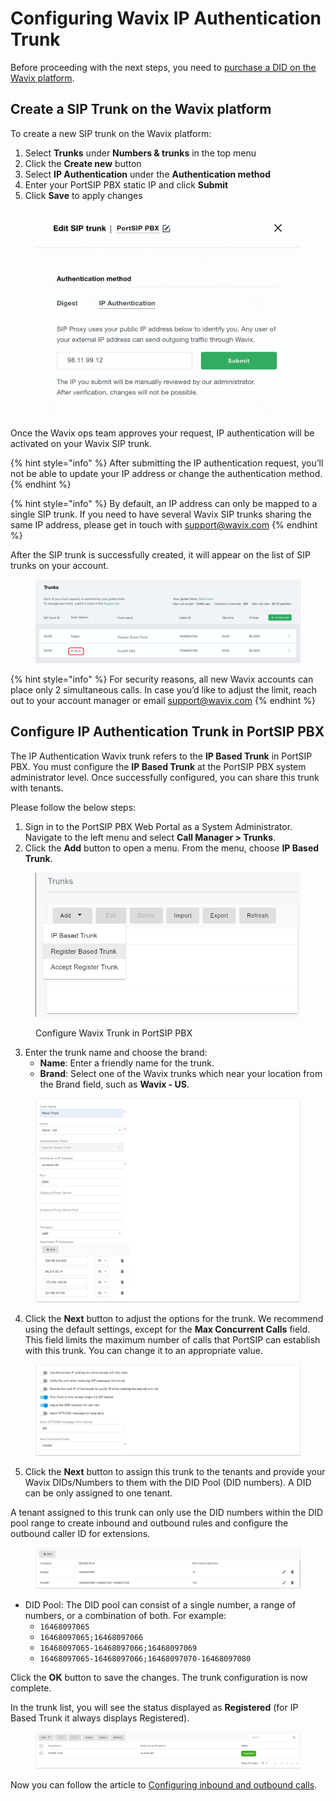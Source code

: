 # Configuring Wavix IP Authentication Trunk

Before proceeding with the next steps, you need to [purchase a DID on the Wavix platform](purchase-a-did-on-wavix-platform.md).

## Create a SIP Trunk on the Wavix platform

To create a new SIP trunk on the Wavix platform:

1. Select **Trunks** under **Numbers & trunks** in the top menu
2. Click the **Create new** button
3. Select **IP Authentication** under the **Authentication method**
4. Enter your PortSIP PBX static IP and click **Submit**
5. Click **Save** to apply changes

<figure><img src="../../.gitbook/assets/wavix-fig12.png" alt="" width="563"><figcaption></figcaption></figure>

Once the Wavix ops team approves your request, IP authentication will be activated on your Wavix SIP trunk.

{% hint style="info" %}
After submitting the IP authentication request, you’ll not be able to update your IP address or change the authentication method.
{% endhint %}

{% hint style="info" %}
By default, an IP address can only be mapped to a single SIP trunk. If you need to have several Wavix SIP trunks sharing the same IP address, please get in touch with support@wavix.com
{% endhint %}

After the SIP trunk is successfully created, it will appear on the list of SIP trunks on your account.

<figure><img src="../../.gitbook/assets/wavix-fig20.png" alt=""><figcaption></figcaption></figure>

{% hint style="info" %}
For security reasons, all new Wavix accounts can place only 2 simultaneous calls. In case you’d like to adjust the limit, reach out to your account manager or email support@wavix.com
{% endhint %}

## Configure IP Authentication Trunk in PortSIP PBX

The IP Authentication Wavix trunk refers to the **IP Based Trunk** in PortSIP PBX. You must configure the **IP Based Trunk** at the PortSIP PBX system administrator level. Once successfully configured, you can share this trunk with tenants.

Please follow the below steps:

1. Sign in to the PortSIP PBX Web Portal as a System Administrator. Navigate to the left menu and select **Call Manager > Trunks**.&#x20;
2. Click the **Add** button to open a menu. From the menu, choose **IP Based Trunk**.

<figure><img src="../../.gitbook/assets/wavix-fig13.png" alt="" width="563"><figcaption><p>Configure Wavix Trunk in PortSIP PBX</p></figcaption></figure>

3. Enter the trunk name and choose the brand:
   * **Name**: Enter a friendly name for the trunk.
   * **Brand**: Select one of the Wavix trunks which near your location from the Brand field, such as **Wavix - US**.

<figure><img src="../../.gitbook/assets/wavix-fig15.png" alt="" width="563"><figcaption></figcaption></figure>

4. Click the **Next** button to adjust the options for the trunk. We recommend using the default settings, except for the **Max Concurrent Calls** field. This field limits the maximum number of calls that PortSIP can establish with this trunk. You can change it to an appropriate value.

<figure><img src="../../.gitbook/assets/wavix-fig16.png" alt=""><figcaption></figcaption></figure>

5. Click the **Next** button to assign this trunk to the tenants and provide your Wavix DIDs/Numbers to them with the DID Pool (DID numbers).  A DID can be only assigned to one tenant.

A tenant assigned to this trunk can only use the DID numbers within the DID pool range to create inbound and outbound rules and configure the outbound caller ID for extensions.

<figure><img src="../../.gitbook/assets/wavix-fig17.png" alt=""><figcaption></figcaption></figure>

* DID Pool: The DID pool can consist of a single number, a range of numbers, or a combination of both. For example:
  * `16468097065`
  * `16468097065;16468097066`
  * `16468097065-16468097066;16468097069`&#x20;
  * `16468097065-16468097066;16468097070-16468097080`

Click the **OK** button to save the changes. The trunk configuration is now complete.

In the trunk list, you will see the status displayed as **Registered** (for IP Based Trunk it always displays Registered).

<figure><img src="../../.gitbook/assets/wavix-fig19.png" alt=""><figcaption></figcaption></figure>

Now you can follow the article to [Configuring inbound and outbound calls](configuring-outbound-and-inbound-calls.md).

